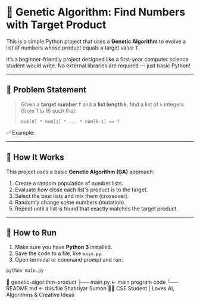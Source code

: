 # 🎯 Genetic Algorithm: Find Numbers with Target Product

This is a simple Python project that uses a **Genetic Algorithm** to evolve a list of numbers whose product equals a target value `T`.

It’s a beginner-friendly project designed like a first-year computer science student would write. No external libraries are required — just basic Python!

---

## 📌 Problem Statement

> Given a **target number `T`** and a **list length `k`**, find a list of `k` integers (from 1 to 9) such that:
> 
> ```
> num[0] * num[1] * ... * num[k-1] == T
> ```

✅ Example:

---

## 🧬 How It Works

This project uses a basic **Genetic Algorithm (GA)** approach:
1. Create a random population of number lists.
2. Evaluate how close each list's product is to the target.
3. Select the best lists and mix them (crossover).
4. Randomly change some numbers (mutation).
5. Repeat until a list is found that exactly matches the target product.

---

## 🚀 How to Run

1. Make sure you have **Python 3** installed.
2. Save the code to a file, like `main.py`.
3. Open terminal or command prompt and run:

```bash
python main.py
```
📁 genetic-algorithm-product
├── main.py        ← main program code
└── README.md      ← this file
Shahriyar Sumon
👨‍🎓 CSE Student | Loves AI, Algorithms & Creative Ideas
